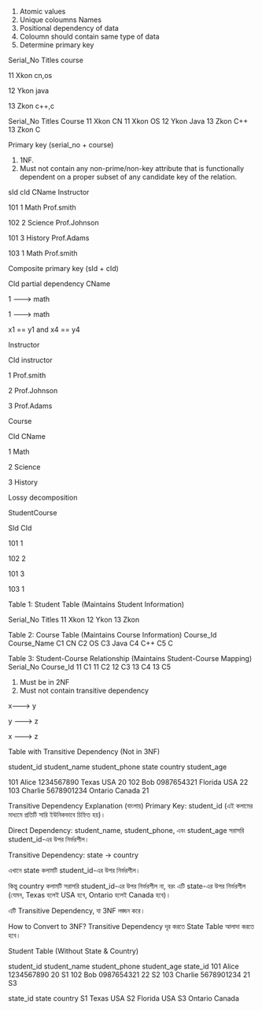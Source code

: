 
<!-- 1NF -->

1. Atomic values
2. Unique coloumns Names
3. Positional dependency of data
4. Coloumn should contain same type of data 
5. Determine primary key

Serial_No        Titles     course

11                Xkon      cn,os

12                Ykon      java

13                Zkon      c++,c

Serial_No	Titles	       Course
11	         Xkon	         CN
11	         Xkon	         OS
12	         Ykon            Java
13	         Zkon	        C++
13	         Zkon	         C

Primary key (serial_no + course)


<!-- 2NF -->

1. 1NF.
2. Must not contain any non-prime/non-key attribute that is functionally dependent on a proper subset of any candidate key of the relation.

sId  cId  CName    Instructor

101   1   Math     Prof.smith

102   2   Science  Prof.Johnson

101   3   History  Prof.Adams

103   1   Math     Prof.smith

Composite primary key (sId + cId)

CId partial dependency CName

1 ---> math

1 ---> math

x1 == y1 and x4 == y4

Instructor        

CId  instructor

1    Prof.smith

2    Prof.Johnson

3    Prof.Adams

Course

CId   CName

1     Math

2     Science

3     History

Lossy decomposition

StudentCourse

SId   CId

101   1

102   2

101   3

103   1


<!-- 2NF -->

Table 1: Student Table (Maintains Student Information)

Serial_No	Titles
11	        Xkon
12	        Ykon
13	        Zkon

Table 2: Course Table (Maintains Course Information)
Course_Id	Course_Name
C1	        CN
C2	        OS
C3	        Java
C4	        C++
C5	        C

Table 3: Student-Course Relationship (Maintains Student-Course Mapping)
Serial_No	Course_Id
11	        C1
11	        C2
12	        C3
13	        C4
13	        C5



<!-- 3NF -->

1. Must be in 2NF
2. Must not contain transitive dependency

x--->  y

y ---> z

x ---> z


Table with Transitive Dependency (Not in 3NF)

student_id	student_name	student_phone	state	country	student_age

101	        Alice	        1234567890	    Texas	USA	     20
102	        Bob	            0987654321	    Florida	USA	     22
103	        Charlie	        5678901234	    Ontario	Canada	 21

Transitive Dependency Explanation (বাংলায়)
Primary Key: student_id (এই কলামের মাধ্যমে প্রতিটি সারি ইউনিকভাবে চিহ্নিত হয়)।

Direct Dependency: student_name, student_phone, এবং student_age সরাসরি student_id-এর উপর নির্ভরশীল।

Transitive Dependency: state → country

এখানে state কলামটি student_id-এর উপর নির্ভরশীল।

কিন্তু country কলামটি সরাসরি student_id-এর উপর নির্ভরশীল না, বরং এটি state-এর উপর নির্ভরশীল (যেমন, Texas হলেই USA হবে, Ontario হলেই Canada হবে)।

এটি Transitive Dependency, যা 3NF লঙ্ঘন করে।

How to Convert to 3NF?
Transitive Dependency দূর করতে State Table আলাদা করতে হবে।

Student Table (Without State & Country)

student_id	student_name	student_phone	student_age	state_id
101	        Alice	        1234567890	    20	          S1
102	        Bob	            0987654321	    22	          S2
103	        Charlie	        5678901234	    21	          S3


state_id	state	country
S1	        Texas	USA
S2	        Florida	USA
S3	        Ontario	Canada